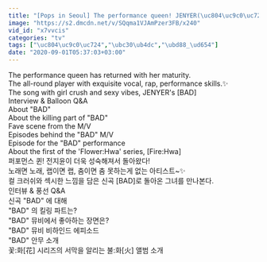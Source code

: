 ```yaml
---
title: "[Pops in Seoul] The performance queen! JENYER(\uc804\uc9c0\uc724)'s Interview for 'BAD'\u2764\ufe0e"
image: "https://s2.dmcdn.net/v/SQqma1VJAmPzer3FB/x240"
vid_id: "x7vvcis"
categories: "tv"
tags: ["\uc804\uc9c0\uc724","\ubc30\ub4dc","\ubd88_\ud654"]
date: "2020-09-01T05:37:03+03:00"
---
```

The performance queen has returned with her maturity.  <br>The all-round player with exquisite vocal, rap, performance skills.✨  <br>The song with girl crush and sexy vibes, JENYER's [BAD]  <br>Interview &amp; Balloon Q&amp;A  <br>About &quot;BAD&quot;  <br>About the killing part of &quot;BAD&quot;  <br>Fave scene from the M/V  <br>Episodes behind the &quot;BAD&quot; M/V  <br>Episode for the &quot;BAD&quot; performance  <br>About the first of the 'Flower:Hwa' series, [Fire:Hwa]  <br>퍼포먼스 퀸! 전지윤이 더욱 성숙해져서 돌아왔다!  <br>노래면 노래, 랩이면 랩, 춤이면 춤 못하는게 없는 아티스트~✨  <br>컬 크러쉬와 섹시한 느낌을 담은 신곡 [BAD]로 돌아온 그녀를 만나본다.  <br>인터뷰 &amp; 풍선 Q&amp;A  <br>신곡 &quot;BAD&quot; 에 대해  <br>&quot;BAD&quot; 의 킬링 파트는?  <br>&quot;BAD&quot; 뮤비에서 좋아하는 장면은?  <br>&quot;BAD&quot; 뮤비 비하인드 에피소드  <br>&quot;BAD&quot; 안무 소개  <br>꽃:화[花] 시리즈의 서막을 알리는 불:화[火] 앨범 소개
